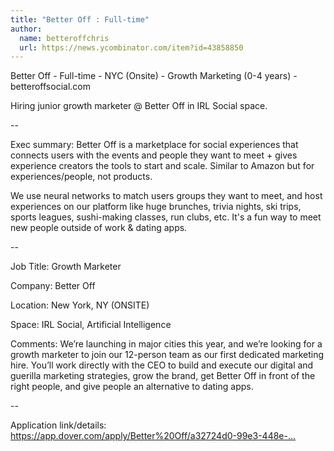 ```yaml
---
title: "Better Off : Full-time"
author:
  name: betteroffchris
  url: https://news.ycombinator.com/item?id=43858850
---
```

Better Off - Full-time - NYC (Onsite) - Growth Marketing (0-4 years) - betteroffsocial.com

Hiring junior growth marketer @ Better Off in IRL Social space.

--

Exec summary: Better Off is a marketplace for social experiences that connects users with the events and people they want to meet + gives experience creators the tools to start and scale. Similar to Amazon but for experiences&#x2F;people, not products.

We use neural networks to match users groups they want to meet, and host experiences on our platform like huge brunches, trivia nights, ski trips, sports leagues, sushi-making classes, run clubs, etc.  It&#x27;s a fun way to meet new people outside of work &amp; dating apps.

--

Job Title: Growth Marketer

Company: Better Off

Location: New York, NY (ONSITE)

Space: IRL Social, Artificial Intelligence

Comments: We’re launching in major cities this year, and we’re looking for a growth marketer to join our 12-person team as our first dedicated marketing hire. You’ll work directly with the CEO to build and execute our digital and guerilla marketing strategies, grow the brand, get Better Off in front of the right people, and give people an alternative to dating apps.

--

Application link&#x2F;details: <a href="https:&#x2F;&#x2F;app.dover.com&#x2F;apply&#x2F;Better%20Off&#x2F;a32724d0-99e3-448e-bb47-4f8b545c99a4" rel="nofollow">https:&#x2F;&#x2F;app.dover.com&#x2F;apply&#x2F;Better%20Off&#x2F;a32724d0-99e3-448e-...</a>
<JobApplication />
